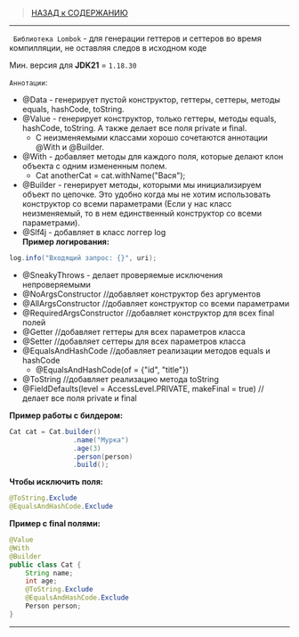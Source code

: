 > [НАЗАД к СОДЕРЖАНИЮ](README.md)

---

` Библиотека Lombok` - для генерации геттеров и сеттеров во время компилляции, не оставляя следов в исходном коде

Мин. версия для **JDK21** = `1.18.30`

`Аннотации`:
* @Data - генерирует пустой конструктор, геттеры, сеттеры, методы equals, hashCode, toString.
* @Value - генерирует конструктор, только геттеры, методы equals, hashCode, toString. А также делает все поля private и final.
  * С неизменяемыми классами хорошо сочетаются аннотации @With и @Builder.
* @With - добавляет методы для каждого поля, которые делают клон объекта с одним измененным полем.
  * Cat anotherCat = cat.withName("Вася");
* @Builder - генерирует методы, которыми мы инициализируем объект по цепочке. Это удобно когда мы не хотим использовать конструктор со всеми параметрами (Если у нас класс неизменяемый, то в нем единственный конструктор со всеми параметрами).
* @Slf4j - добавляет в класс логгер log  
**Пример логирования:**  
```java
log.info("Входящий запрос: {}", uri);
```
* @SneakyThrows - делает проверяемые исключения непроверяемыми
* @NoArgsConstructor //добавляет конструктор без аргументов
* @AllArgsConstructor //добавляет конструктор со всеми параметрами
* @RequiredArgsConstructor //добавляет конструктор для всех final полей
* @Getter //добавляет геттеры для всех параметров класса
* @Setter //добавляет сеттеры для всех параметров класса
* @EqualsAndHashCode //добавляет реализации методов equals и hashCode
  * @EqualsAndHashCode(of = {"id", "title"})
* @ToString //добавляет реализацию метода toString
* @FieldDefaults(level = AccessLevel.PRIVATE, makeFinal = true) //делает все поля private и final

**Пример работы с билдером:**  
```java
Cat cat = Cat.builder()
                .name("Мурка")
                .age(3)
                .person(person)
                .build();
```

**Чтобы исключить поля:**     
```java
@ToString.Exclude
@EqualsAndHashCode.Exclude
```

**Пример с final полями:**  
```java
@Value
@With
@Builder
public class Cat {
    String name;
    int age;
    @ToString.Exclude
    @EqualsAndHashCode.Exclude
    Person person;
}
```

---